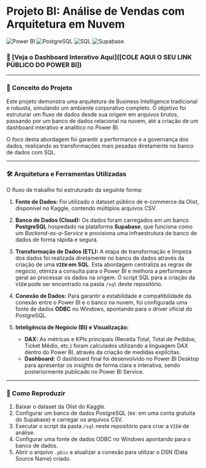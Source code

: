 # Projeto BI: Análise de Vendas com Arquitetura em Nuvem

![Power BI](https://img.shields.io/badge/Power_BI-F2C811?style=for-the-badge&logo=powerbi&logoColor=black) ![PostgreSQL](https://img.shields.io/badge/PostgreSQL-316192?style=for-the-badge&logo=postgresql&logoColor=white) ![SQL](https://img.shields.io/badge/SQL-025E8C?style=for-the-badge&logo=sql&logoColor=white) ![Supabase](https://img.shields.io/badge/Supabase-3ECF8E?style=for-the-badge&logo=supabase&logoColor=white)

### 🔗 [Veja o Dashboard Interativo Aqui]([COLE AQUI O SEU LINK PÚBLICO DO POWER BI])

---

### 🎯 Conceito do Projeto

Este projeto demonstra uma arquitetura de Business Intelligence tradicional e robusta, simulando um ambiente corporativo completo. O objetivo foi estruturar um fluxo de dados desde sua origem em arquivos brutos, passando por um banco de dados relacional na nuvem, até a criação de um dashboard interativo e analítico no Power BI.

O foco desta abordagem foi garantir a performance e a governança dos dados, realizando as transformações mais pesadas diretamente no banco de dados com SQL.

---

### 🛠️ Arquitetura e Ferramentas Utilizadas

O fluxo de trabalho foi estruturado da seguinte forma:

1.  **Fonte de Dados:** Foi utilizado o dataset público de e-commerce da Olist, disponível no Kaggle, contendo múltiplos arquivos CSV.

2.  **Banco de Dados (Cloud):** Os dados foram carregados em um banco **PostgreSQL** hospedado na plataforma **Supabase**, que funciona como um *Backend-as-a-Service* e provisiona uma infraestrutura de banco de dados de forma rápida e segura.

3.  **Transformação de Dados (ETL):** A etapa de transformação e limpeza dos dados foi realizada diretamente no banco de dados através da criação de uma **`VIEW` em SQL**. Esta abordagem centraliza as regras de negócio, otimiza a consulta para o Power BI e melhora a performance geral ao processar os dados na origem. O script SQL para a criação da `VIEW` pode ser encontrado na pasta `/sql` deste repositório.

4.  **Conexão de Dados:** Para garantir a estabilidade e compatibilidade da conexão entre o Power BI e o banco na nuvem, foi configurada uma fonte de dados **ODBC** no Windows, apontando para o driver oficial do PostgreSQL.

5.  **Inteligência de Negócio (BI) e Visualização:**
    * **DAX:** As métricas e KPIs principais (Receita Total, Total de Pedidos, Ticket Médio, etc.) foram calculados utilizando a linguagem DAX dentro do Power BI, através da criação de medidas explícitas.
    * **Dashboard:** O dashboard final foi desenvolvido no Power BI Desktop para apresentar os insights de forma clara e interativa, sendo posteriormente publicado no Power BI Service.

---

### 🚀 Como Reproduzir

1.  Baixar o dataset da Olist do Kaggle.
2.  Configurar um banco de dados PostgreSQL (ex: em uma conta gratuita do Supabase) e carregar os arquivos CSV.
3.  Executar o script da pasta `/sql` neste repositório para criar a `VIEW` de análise.
4.  Configurar uma fonte de dados ODBC no Windows apontando para o banco de dados.
5.  Abrir o arquivo `.pbix` e atualizar a conexão para utilizar o DSN (Data Source Name) criado.
